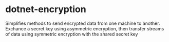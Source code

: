 # dotnet-encryption
Simplifies methods to send encrypted data from one machine to another. Exchance a secret key using asymmetric encryption, then transfer streams of data using symmetric encryption with the shared secret key
